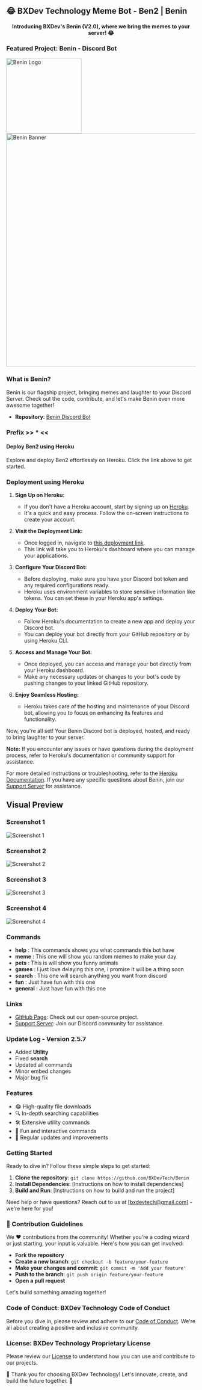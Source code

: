 ## 😂 BXDev Technology Meme Bot - Ben2 | Benin

<h4 align="center">Introducing BXDev's Benin (V2.0), where we bring the memes to your server! 😂</h4>

### Featured Project: Benin - Discord Bot

<img src="assets/benin_logo.png" alt="Benin Logo" width="200"/> <img src="assets/benin_banner.png" alt="Benin Banner" width="620"/>

### What is Benin?

Benin is our flagship project, bringing memes and laughter to your Discord Server. Check out the code, contribute, and let's make Benin even more awesome together!

- **Repository**: [Benin Discord Bot](https://github.com/BXDevTech/Benin)

### Prefix  >> * <<

#### Deploy Ben2 using Heroku

Explore and deploy Ben2 effortlessly on Heroku. Click the link above to get started.

### Deployment using Heroku

1. **Sign Up on Heroku:**
   - If you don't have a Heroku account, start by signing up on [Heroku](https://www.heroku.com/).
   - It's a quick and easy process. Follow the on-screen instructions to create your account.

2. **Visit the Deployment Link:**
   - Once logged in, navigate to [this deployment link](https://www.heroku.com/).
   - This link will take you to Heroku's dashboard where you can manage your applications.

3. **Configure Your Discord Bot:**
   - Before deploying, make sure you have your Discord bot token and any required configurations ready.
   - Heroku uses environment variables to store sensitive information like tokens. You can set these in your Heroku app's settings.

4. **Deploy Your Bot:**
   - Follow Heroku's documentation to create a new app and deploy your Discord bot.
   - You can deploy your bot directly from your GitHub repository or by using Heroku CLI.

5. **Access and Manage Your Bot:**
   - Once deployed, you can access and manage your bot directly from your Heroku dashboard.
   - Make any necessary updates or changes to your bot's code by pushing changes to your linked GitHub repository.

6. **Enjoy Seamless Hosting:**
   - Heroku takes care of the hosting and maintenance of your Discord bot, allowing you to focus on enhancing its features and functionality.

Now, you're all set! Your Benin Discord bot is deployed, hosted, and ready to bring laughter to your server.

**Note:** If you encounter any issues or have questions during the deployment process, refer to Heroku's documentation or community support for assistance.

For more detailed instructions or troubleshooting, refer to the [Heroku Documentation](https://devcenter.heroku.com/). If you have any specific questions about Benin, join our [Support Server](https://discord.gg/SsW9HPKnUR) for assistance.

## Visual Preview

### Screenshot 1
![Screenshot 1](assets/benin_profile.png "Benin Profile On Discord")

### Screenshot 2
![Screenshot 2](assets/benin_help.png "Benin Help Command")

### Screenshot 3
![Screenshot 3](assets/benin_search.png "Benin Search Menu")

### Screenshot 4
![Screenshot 4](assets/benin_fun.png "Benin Fun Command")

### Commands

- **help** : This commands shows you what commands this bot have
- **meme** : This one will show you random memes to make your day
- **pets** : This is will show you funny animals
- **games** : I just love delaying this one, i promise it will be a thing soon
- **search** : This one will search anything you want from discord
- **fun** : Just have fun with this one
- **general** : Just have fun with this one

### Links

- [GitHub Page](https://github.com/bxdevtech): Check out our open-source project.
- [Support Server](https://discord.gg/SsW9HPKnUR): Join our Discord community for assistance.

### Update Log - Version 2.5.7

- Added **Utility**
- Fixed **search**
- Updated all commands
- Minor embed changes
- Major bug fix

### Features

- 😂 High-quality file downloads
- 🔍 In-depth searching capabilities
- 🛠️ Extensive utility commands
- 🎲 Fun and interactive commands
- 🔄 Regular updates and improvements

### Getting Started

Ready to dive in? Follow these simple steps to get started:

1. **Clone the repository**: `git clone https://github.com/BXDevTech/Benin`
2. **Install Dependencies**: [Instructions on how to install dependencies]
3. **Build and Run**: [Instructions on how to build and run the project]

Need help or have questions? Reach out to us at [bxdevtech@gmail.com] - we're here for you!

### 🚀 Contribution Guidelines

We ❤️ contributions from the community! Whether you're a coding wizard or just starting, your input is valuable. Here's how you can get involved:

- **Fork the repository**
- **Create a new branch**: `git checkout -b feature/your-feature`
- **Make your changes and commit**: `git commit -m 'Add your feature'`
- **Push to the branch**: `git push origin feature/your-feature`
- **Open a pull request**

Let's build something amazing together!

### Code of Conduct: BXDev Technology Code of Conduct

Before you dive in, please review and adhere to our [Code of Conduct](CODE_OF_CONDUCT.md). We're all about creating a positive and inclusive community.

### License: BXDev Technology Proprietary License

Please review our [License](LICENSE) to understand how you can use and contribute to our projects.

🌟 Thank you for choosing BXDev Technology! Let's innovate, create, and build the future together. 🌟

